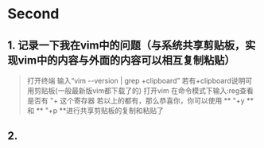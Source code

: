# Second

## 1. 记录一下我在vim中的问题（与系统共享剪贴板，实现vim中的内容与外面的内容可以相互复制粘贴）
> 打开终端
> 输入“vim --version | grep +clipboard”
> 若有+clipboard说明可用剪贴板(一般最新版vim都下载了的)
> 打开vim 在命令模式下输入:reg查看是否有 "+ 这个寄存器
> 若以上的都有，那么恭喜你，你可以使用 ** "+y ** 和 ** "+p **进行共享剪贴板的复制和粘贴了

## 2. 

